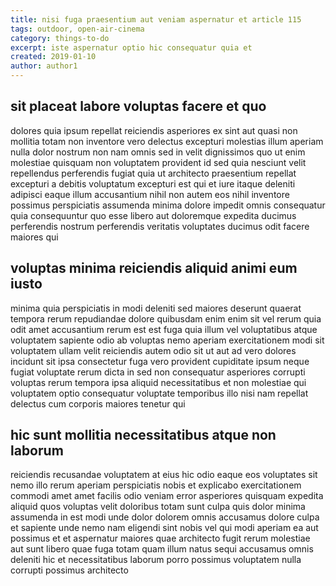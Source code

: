```yaml
---
title: nisi fuga praesentium aut veniam aspernatur et article 115
tags: outdoor, open-air-cinema
category: things-to-do
excerpt: iste aspernatur optio hic consequatur quia et
created: 2019-01-10
author: author1
---
```


## sit placeat labore voluptas facere et quo

dolores quia ipsum repellat reiciendis asperiores ex sint aut quasi non mollitia totam non inventore vero delectus excepturi molestias illum aperiam nulla dolor nostrum non nam omnis sed in velit dignissimos quo ut enim molestiae quisquam non voluptatem provident id sed quia nesciunt velit repellendus perferendis fugiat quia ut architecto praesentium repellat excepturi a debitis voluptatum excepturi est qui et iure itaque deleniti adipisci eaque illum accusantium nihil non autem eos nihil inventore possimus perspiciatis assumenda minima dolore impedit omnis consequatur quia consequuntur quo esse libero aut doloremque expedita ducimus perferendis nostrum perferendis veritatis voluptates ducimus odit facere maiores qui

## voluptas minima reiciendis aliquid animi eum iusto

minima quia perspiciatis in modi deleniti sed maiores deserunt quaerat tempora rerum repudiandae dolore quibusdam enim enim sit vel rerum quia odit amet accusantium rerum est est fuga quia illum vel voluptatibus atque voluptatem sapiente odio ab voluptas nemo aperiam exercitationem modi sit voluptatem ullam velit reiciendis autem odio sit ut aut ad vero dolores incidunt sit ipsa consectetur fuga vero provident cupiditate ipsum neque fugiat voluptate rerum dicta in sed non consequatur asperiores corrupti voluptas rerum tempora ipsa aliquid necessitatibus et non molestiae qui voluptatem optio consequatur voluptate temporibus illo nisi nam repellat delectus cum corporis maiores tenetur qui

## hic sunt mollitia necessitatibus atque non laborum

reiciendis recusandae voluptatem at eius hic odio eaque eos voluptates sit nemo illo rerum aperiam perspiciatis nobis et explicabo exercitationem commodi amet amet facilis odio veniam error asperiores quisquam expedita aliquid quos voluptas velit doloribus totam sunt culpa quis dolor minima assumenda in est modi unde dolor dolorem omnis accusamus dolore culpa et sapiente unde nemo nam eligendi sint nobis vel qui modi aperiam ea aut possimus et et aspernatur maiores quae architecto fugit rerum molestiae aut sunt libero quae fuga totam quam illum natus sequi accusamus omnis deleniti hic et necessitatibus laborum porro possimus voluptatem nulla corrupti possimus architecto

